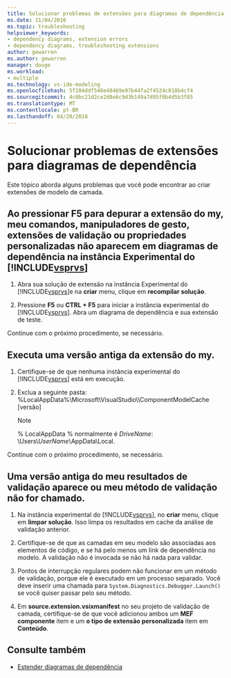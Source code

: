 ```yaml
---
title: Solucionar problemas de extensões para diagramas de dependência
ms.date: 11/04/2016
ms.topic: troubleshooting
helpviewer_keywords:
- dependency diagrams, extension errors
- dependency diagrams, troubleshooting extensions
author: gewarren
ms.author: gewarren
manager: douge
ms.workload:
- multiple
ms.technology: vs-ide-modeling
ms.openlocfilehash: 5f284ddf548e48469e97b44fa2f4524c818b4cf4
ms.sourcegitcommit: 4c0bc21d2ce2d8e6c9d3b149a7d95f0b4d5b3f85
ms.translationtype: MT
ms.contentlocale: pt-BR
ms.lasthandoff: 04/20/2018
---
```

# <a name="troubleshoot-extensions-for-dependency-diagrams"></a>Solucionar problemas de extensões para diagramas de dependência

Este tópico aborda alguns problemas que você pode encontrar ao criar extensões de modelo de camada.

## <a name="when-i-press-f5-to-debug-my-extension-my-commands-gesture-handlers-validation-extensions-or-custom-properties-do-not-appear-on-dependency-diagrams-in-the-experimental-instance-of-includevsprvscode-qualityincludesvsprvsmdmd"></a>Ao pressionar F5 para depurar a extensão do my, meu comandos, manipuladores de gesto, extensões de validação ou propriedades personalizadas não aparecem em diagramas de dependência na instância Experimental do [!INCLUDE[vsprvs](../code-quality/includes/vsprvs_md.md)]

1.  Abra sua solução de extensão na instância Experimental do [!INCLUDE[vsprvs](../code-quality/includes/vsprvs_md.md)]e na **criar** menu, clique em **recompilar solução**.

2.  Pressione **F5** ou **CTRL + F5** para iniciar a instância experimental do [!INCLUDE[vsprvs](../code-quality/includes/vsprvs_md.md)]. Abra um diagrama de dependência e sua extensão de teste.

 Continue com o próximo procedimento, se necessário.

## <a name="an-old-version-of-my-extension-runs"></a>Executa uma versão antiga da extensão do my.

1.  Certifique-se de que nenhuma instância experimental do [!INCLUDE[vsprvs](../code-quality/includes/vsprvs_md.md)] está em execução.

2.  Exclua a seguinte pasta: %LocalAppData%\Microsoft\VisualStudio\\\ComponentModelCache [versão]

    > [!NOTE]
    > % LocalAppData % normalmente é *DriveName*: \Users\\*UserName*\AppData\Local.

 Continue com o próximo procedimento, se necessário.

## <a name="an-old-version-of-my-validation-results-appears-or-my-validation-method-is-not-called"></a>Uma versão antiga do meu resultados de validação aparece ou meu método de validação não for chamado.

1.  Na instância experimental do [!INCLUDE[vsprvs](../code-quality/includes/vsprvs_md.md)], no **criar** menu, clique em **limpar solução**. Isso limpa os resultados em cache da análise de validação anterior.

2.  Certifique-se de que as camadas em seu modelo são associadas aos elementos de código, e se há pelo menos um link de dependência no modelo. A validação não é invocada se não há nada para validar.

3.  Pontos de interrupção regulares podem não funcionar em um método de validação, porque ele é executado em um processo separado. Você deve inserir uma chamada para `System.Diagnostics.Debugger.Launch()` se você quiser passar pelo seu método.

4.  Em **source.extension.vsixmanifest** no seu projeto de validação de camada, certifique-se de que você adicionou ambos um **MEF componente** item e um **o tipo de extensão personalizada** item em **Conteúdo**.

## <a name="see-also"></a>Consulte também

- [Estender diagramas de dependência](../modeling/extend-layer-diagrams.md)
